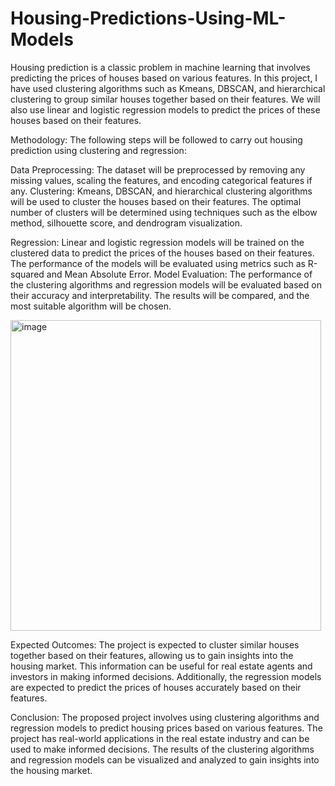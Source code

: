 # Housing-Predictions-Using-ML-Models
Housing prediction is a classic problem in machine learning that involves predicting the prices of houses based on various features. 
In this project, I have used clustering algorithms such as Kmeans, DBSCAN, and hierarchical clustering to group similar houses together based on their features. We will also use linear and logistic regression models to predict the prices of these houses based on their features.

Methodology:
The following steps will be followed to carry out housing prediction using clustering and regression:

Data Preprocessing: The dataset will be preprocessed by removing any missing values, scaling the features, and encoding categorical features if any.
Clustering: Kmeans, DBSCAN, and hierarchical clustering algorithms will be used to cluster the houses based on their features. The optimal number of clusters will be determined using techniques such as the elbow method, silhouette score, and dendrogram visualization.

Regression: Linear and logistic regression models will be trained on the clustered data to predict the prices of the houses based on their features. The performance of the models will be evaluated using metrics such as R-squared and Mean Absolute Error.
Model Evaluation: The performance of the clustering algorithms and regression models will be evaluated based on their accuracy and interpretability. The results will be compared, and the most suitable algorithm will be chosen.

<img width="497" alt="image" src="https://user-images.githubusercontent.com/92543770/228328403-aea81bcf-4087-48d6-97ca-78117fe3c221.png">

Expected Outcomes:
The project is expected to cluster similar houses together based on their features, allowing us to gain insights into the housing market. This information can be useful for real estate agents and investors in making informed decisions. Additionally, the regression models are expected to predict the prices of houses accurately based on their features.

Conclusion:
The proposed project involves using clustering algorithms and regression models to predict housing prices based on various features. The project has real-world applications in the real estate industry and can be used to make informed decisions. The results of the clustering algorithms and regression models can be visualized and analyzed to gain insights into the housing market.
